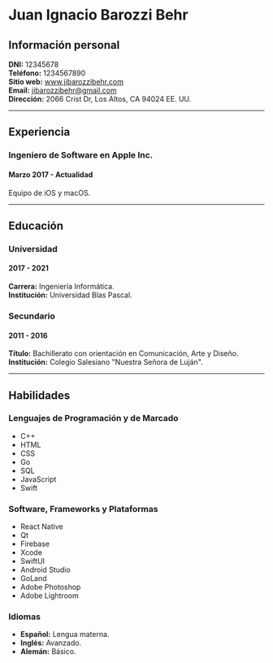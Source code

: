 # **Juan Ignacio** Barozzi Behr
## **Información personal**
**DNI:** 12345678  
**Teléfono:** 1234567890  
**Sitio web:** www.jibarozzibehr.com  
**Email:** jibarozzibehr@gmail.com  
**Dirección:** 2066 Crist Dr, Los Altos, CA 94024 EE. UU. 

---
## **Experiencia** 
### **Ingeniero de Software en Apple Inc.**
#### Marzo 2017 - Actualidad
Equipo de iOS y macOS.

---
## **Educación**
### **Universidad**
#### 2017 - 2021
**Carrera:** Ingeniería Informática.  
**Institución:** Universidad Blas Pascal.

### **Secundario**
#### 2011 - 2016
**Título:** Bachillerato con orientación en Comunicación, Arte y Diseño.  
**Institución:** Colegio Salesiano "Nuestra Señora de Luján".  

---
## **Habilidades**
### **Lenguajes de Programación y de Marcado**
-   C++
-   HTML
-   CSS
-   Go
-   SQL
-   JavaScript
-   Swift

### **Software, Frameworks y Plataformas**
-   React Native
-   Qt
-   Firebase
-   Xcode
-   SwiftUI
-   Android Studio
-   GoLand
-   Adobe Photoshop
-   Adobe Lightroom

### **Idiomas**
-   **Español:** Lengua materna.
-   **Inglés:** Avanzado.
-   **Alemán:** Básico.